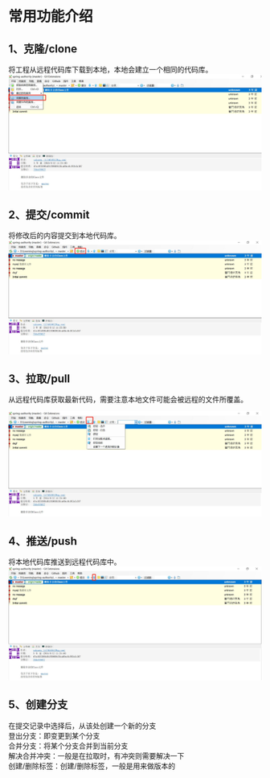# 常用功能介绍

## 1、克隆/clone
  >  
  将工程从远程代码库下载到本地，本地会建立一个相同的代码库。
  ![avator](./img/clone.jpg)

## 2、提交/commit
  >  
  将修改后的内容提交到本地代码库。
  ![avator](./img/commit.jpg)
## 3、拉取/pull
  >  
  从远程代码库获取最新代码，需要注意本地文件可能会被远程的文件所覆盖。
  
  ![avator](./img/pull.jpg)
## 4、推送/push
  >  
  将本地代码库推送到远程代码库中。
  ![avator](./img/push.jpg)
## 5、创建分支
  >  
  在提交记录中选择后，从该处创建一个新的分支  
  登出分支：即变更到某个分支  
  合并分支：将某个分支合并到当前分支  
  解决合并冲突：一般是在拉取时，有冲突则需要解决一下  
  创建/删除标签：创建/删除标签，一般是用来做版本的  
